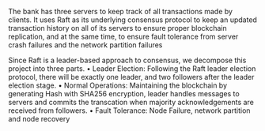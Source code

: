 The bank has three servers to keep track of all transactions made by clients. It uses Raft as its underlying consensus protocol to keep an updated transaction history on all of its servers to ensure proper blockchain replication, and at the same time, to ensure fault tolerance from server crash failures and the network partition failures

Since Raft is a leader-based approach to consensus, we decompose this project into three parts.
• Leader Election: Following the Raft leader election protocol, there will be exactly one leader, and two followers after the leader election stage.
• Normal Operations: Maintaining the blockchain by generating Hash with SHA256 encryption, leader handles messages to servers and commits the transcation when majority acknowledgements are received from followers.
• Fault Tolerance: Node Failure, network partition and node recovery
